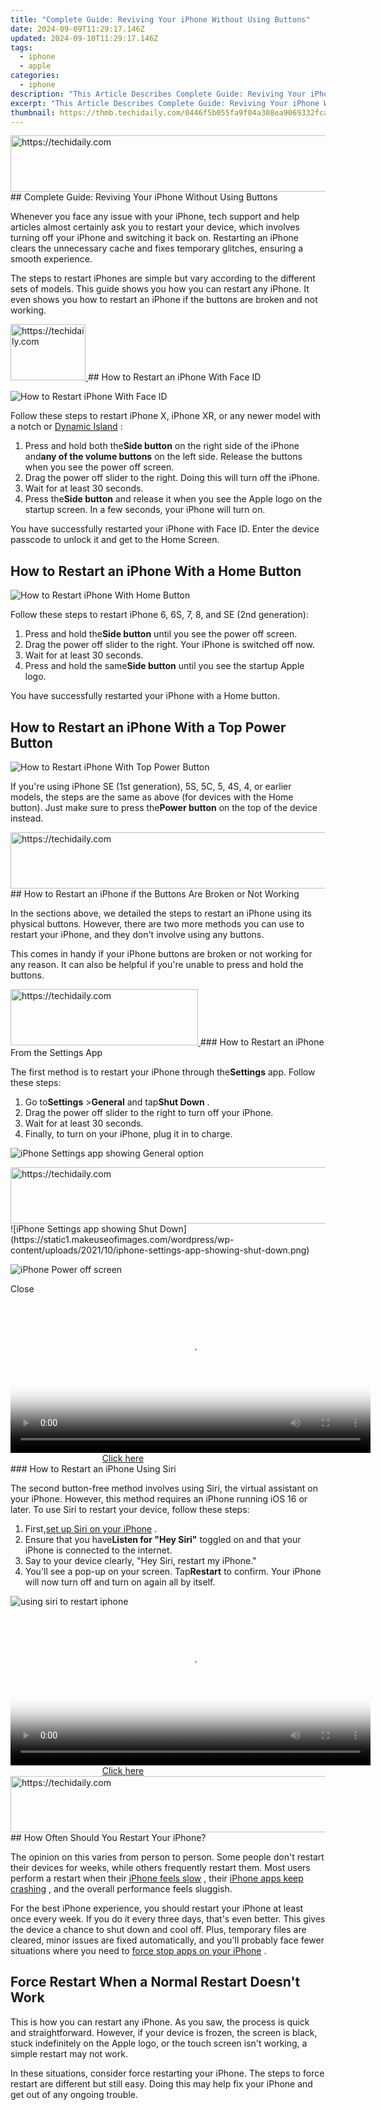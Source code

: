 ```yaml
---
title: "Complete Guide: Reviving Your iPhone Without Using Buttons"
date: 2024-09-09T11:29:17.146Z
updated: 2024-09-10T11:29:17.146Z
tags:
  - iphone
  - apple
categories:
  - iphone
description: "This Article Describes Complete Guide: Reviving Your iPhone Without Using Buttons"
excerpt: "This Article Describes Complete Guide: Reviving Your iPhone Without Using Buttons"
thumbnail: https://thmb.techidaily.com/0446f5b055fa9f04a308ea9069332fcaf65671fcf6c4c7082a33e015e1fff246.jpg
---
```


<!-- affiliate ads begin -->
<a href="https://aligracehair.sjv.io/c/5597632/2115937/19272" target="_top" id="2115937">
  <img src="//a.impactradius-go.com/display-ad/19272-2115937" border="0" alt="https://techidaily.com" width="728" height="90"/>
</a>
<img height="0" width="0" src="https://aligracehair.sjv.io/i/5597632/2115937/19272" style="position:absolute;visibility:hidden;" border="0" />
<!-- affiliate ads end -->
## Complete Guide: Reviving Your iPhone Without Using Buttons

 Whenever you face any issue with your iPhone, tech support and help articles almost certainly ask you to restart your device, which involves turning off your iPhone and switching it back on. Restarting an iPhone clears the unnecessary cache and fixes temporary glitches, ensuring a smooth experience.

 The steps to restart iPhones are simple but vary according to the different sets of models. This guide shows you how you can restart any iPhone. It even shows you how to restart an iPhone if the buttons are broken and not working.

<!-- affiliate ads begin -->
<a href="https://aligracehair.sjv.io/c/5597632/2115908/19272" target="_top" id="2115908">
  <img src="//a.impactradius-go.com/display-ad/19272-2115908" border="0" alt="https://techidaily.com" width="120" height="90"/>
</a>
<img height="0" width="0" src="https://aligracehair.sjv.io/i/5597632/2115908/19272" style="position:absolute;visibility:hidden;" border="0" />
<!-- affiliate ads end -->
## How to Restart an iPhone With Face ID

![How to Restart iPhone With Face ID](https://static1.makeuseofimages.com/wordpress/wp-content/uploads/2021/10/how-to-restart-iphone-with-face-id.png)

 Follow these steps to restart iPhone X, iPhone XR, or any newer model with a notch or [Dynamic Island](https://www.makeuseof.com/what-is-dynamic-island/) :

1. Press and hold both the**Side button** on the right side of the iPhone and**any of the volume buttons** on the left side. Release the buttons when you see the power off screen.
2. Drag the power off slider to the right. Doing this will turn off the iPhone.
3. Wait for at least 30 seconds.
4. Press the**Side button** and release it when you see the Apple logo on the startup screen. In a few seconds, your iPhone will turn on.

 You have successfully restarted your iPhone with Face ID. Enter the device passcode to unlock it and get to the Home Screen.

## How to Restart an iPhone With a Home Button

![How to Restart iPhone With Home Button](https://static1.makeuseofimages.com/wordpress/wp-content/uploads/2021/10/how-to-restart-iphone-with-home-button.png)

 Follow these steps to restart iPhone 6, 6S, 7, 8, and SE (2nd generation):

1. Press and hold the**Side button** until you see the power off screen.
2. Drag the power off slider to the right. Your iPhone is switched off now.
3. Wait for at least 30 seconds.
4. Press and hold the same**Side button** until you see the startup Apple logo.

You have successfully restarted your iPhone with a Home button.

## How to Restart an iPhone With a Top Power Button

![How to Restart iPhone With Top Power Button](https://static1.makeuseofimages.com/wordpress/wp-content/uploads/2021/10/how-to-restart-iphone-with-top-power-button.png)

 If you're using iPhone SE (1st generation), 5S, 5C, 5, 4S, 4, or earlier models, the steps are the same as above (for devices with the Home button). Just make sure to press the**Power button** on the top of the device instead.

<!-- affiliate ads begin -->
<a href="https://unicoeye.pxf.io/c/5597632/2134247/18498" target="_top" id="2134247">
  <img src="//a.impactradius-go.com/display-ad/18498-2134247" border="0" alt="https://techidaily.com" width="728" height="90"/>
</a>
<img height="0" width="0" src="https://unicoeye.pxf.io/i/5597632/2134247/18498" style="position:absolute;visibility:hidden;" border="0" />
<!-- affiliate ads end -->
## How to Restart an iPhone if the Buttons Are Broken or Not Working

 In the sections above, we detailed the steps to restart an iPhone using its physical buttons. However, there are two more methods you can use to restart your iPhone, and they don't involve using any buttons.

 This comes in handy if your iPhone buttons are broken or not working for any reason. It can also be helpful if you're unable to press and hold the buttons.

<!-- affiliate ads begin -->
<a href="https://aligracehair.sjv.io/c/5597632/2135370/19272" target="_top" id="2135370">
  <img src="//a.impactradius-go.com/display-ad/19272-2135370" border="0" alt="https://techidaily.com" width="300" height="90"/>
</a>
<img height="0" width="0" src="https://aligracehair.sjv.io/i/5597632/2135370/19272" style="position:absolute;visibility:hidden;" border="0" />
<!-- affiliate ads end -->
### How to Restart an iPhone From the Settings App

 The first method is to restart your iPhone through the**Settings** app. Follow these steps:

1. Go to**Settings** \>**General** and tap**Shut Down** .
2. Drag the power off slider to the right to turn off your iPhone.
3. Wait for at least 30 seconds.
4. Finally, to turn on your iPhone, plug it in to charge.

![iPhone Settings app showing General option](https://static1.makeuseofimages.com/wordpress/wp-content/uploads/2021/10/iphone-settings-app-showing-general-option.png)

<!-- affiliate ads begin -->
<a href="https://ephamedtechinc.pxf.io/c/5597632/2137209/26400" target="_top" id="2137209">
  <img src="//a.impactradius-go.com/display-ad/26400-2137209" border="0" alt="https://techidaily.com" width="728" height="90"/>
</a>
<img height="0" width="0" src="https://ephamedtechinc.pxf.io/i/5597632/2137209/26400" style="position:absolute;visibility:hidden;" border="0" />
<!-- affiliate ads end -->
![iPhone Settings app showing Shut Down](https://static1.makeuseofimages.com/wordpress/wp-content/uploads/2021/10/iphone-settings-app-showing-shut-down.png)

![iPhone Power off screen](https://static1.makeuseofimages.com/wordpress/wp-content/uploads/2021/10/iphone-power-off-screen.png)

Close

<!-- affiliate ads begin -->
<span id="1983473">
					<video width="576" height="240" style="cursor:pointer"
           poster="//a.impactradius-go.com/display-clicktoplayimage/1983473.png"
           onclick="if(!this.playClicked){this.play();this.setAttribute('controls',true);this.playClicked=true;}">
	   <source src="//a.impactradius-go.com/display-ad/22993-1983473">
	   <img src="//a.impactradius-go.com/display-clicktoplayimage/1983473.png" style="border: none; height: 100%; width: 100%; object-fit: contain">
	</video>
	<div style="width:360px;text-align:center"><a href="javascript:window.open(decodeURIComponent('https%3A%2F%2Fhomestyler.sjv.io%2Fc%2F5597632%2F1983473%2F22993'), '_blank');void(0);">Click here</a></div>
</span>
<img height="0" width="0" src="https://imp.pxf.io/i/5597632/1983473/22993" style="position:absolute;visibility:hidden;" border="0" />
<!-- affiliate ads end -->
### How to Restart an iPhone Using Siri

 The second button-free method involves using Siri, the virtual assistant on your iPhone. However, this method requires an iPhone running iOS 16 or later. To use Siri to restart your device, follow these steps:

1. First,[set up Siri on your iPhone](https://www.makeuseof.com/how-to-set-up-and-use-siri-iphone/) .
2. Ensure that you have**Listen for "Hey Siri"** toggled on and that your iPhone is connected to the internet.
3. Say to your device clearly, "Hey Siri, restart my iPhone."
4. You'll see a pop-up on your screen. Tap**Restart** to confirm. Your iPhone will now turn off and turn on again all by itself.

![using siri to restart iphone](https://static1.makeuseofimages.com/wordpress/wp-content/uploads/2023/01/muo-in-article-image-1200px-by-600px-21-ratio-23.jpg)

<!-- affiliate ads begin -->
<span id="1993650">
					<video width="576" height="240" style="cursor:pointer"
           poster="//a.impactradius-go.com/display-clicktoplayimage/1993650.png"
           onclick="if(!this.playClicked){this.play();this.setAttribute('controls',true);this.playClicked=true;}">
	   <source src="//a.impactradius-go.com/display-ad/22993-1993650">
	   <img src="//a.impactradius-go.com/display-clicktoplayimage/1993650.png" style="border: none; height: 100%; width: 100%; object-fit: contain">
	</video>
	<div style="width:360px;text-align:center"><a href="javascript:window.open(decodeURIComponent('https%3A%2F%2Fhomestyler.sjv.io%2Fc%2F5597632%2F1993650%2F22993'), '_blank');void(0);">Click here</a></div>
</span>
<img height="0" width="0" src="https://imp.pxf.io/i/5597632/1993650/22993" style="position:absolute;visibility:hidden;" border="0" />
<!-- affiliate ads end -->
<!-- affiliate ads begin -->
<a href="https://united.elfm.net/c/5597632/2139563/4704" target="_top" id="2139563">
  <img src="//a.impactradius-go.com/display-ad/4704-2139563" border="0" alt="https://techidaily.com" width="728" height="90"/>
</a>
<img height="0" width="0" src="https://united.elfm.net/i/5597632/2139563/4704" style="position:absolute;visibility:hidden;" border="0" />
<!-- affiliate ads end -->
## How Often Should You Restart Your iPhone?

 The opinion on this varies from person to person. Some people don't restart their devices for weeks, while others frequently restart them. Most users perform a restart when their [iPhone feels slow](https://www.makeuseof.com/how-to-fix-slow-iphone/) , their [iPhone apps keep crashing](https://www.makeuseof.com/tag/iphone-ios-apps-keep-crashing-try-fixes/) , and the overall performance feels sluggish.

 For the best iPhone experience, you should restart your iPhone at least once every week. If you do it every three days, that's even better. This gives the device a chance to shut down and cool off. Plus, temporary files are cleared, minor issues are fixed automatically, and you'll probably face fewer situations where you need to [force stop apps on your iPhone](https://www.makeuseof.com/should-you-force-stop-apps-on-your-phone/) .

## Force Restart When a Normal Restart Doesn't Work

 This is how you can restart any iPhone. As you saw, the process is quick and straightforward. However, if your device is frozen, the screen is black, stuck indefinitely on the Apple logo, or the touch screen isn't working, a simple restart may not work.

 In these situations, consider force restarting your iPhone. The steps to force restart are different but still easy. Doing this may help fix your iPhone and get out of any ongoing trouble.

<ins class="adsbygoogle"
     style="display:block"
     data-ad-format="autorelaxed"
     data-ad-client="ca-pub-7571918770474297"
     data-ad-slot="1223367746"></ins>



<ins class="adsbygoogle"
     style="display:block"
     data-ad-client="ca-pub-7571918770474297"
     data-ad-slot="8358498916"
     data-ad-format="auto"
     data-full-width-responsive="true"></ins>


